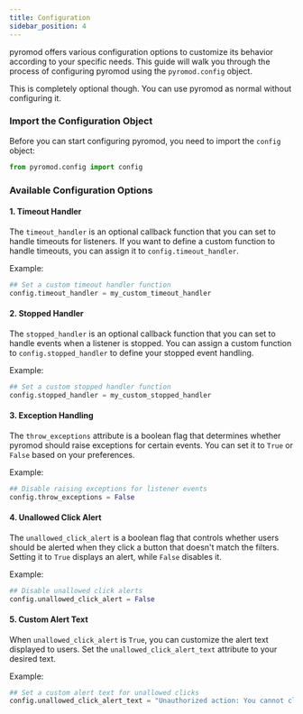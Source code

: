 ```yaml
---
title: Configuration
sidebar_position: 4
---
```


pyromod offers various configuration options to customize its behavior according to your specific needs. This guide will walk you through the process of configuring pyromod using the `pyromod.config` object.

This is completely optional though. You can use pyromod as normal without configuring it.

### Import the Configuration Object

Before you can start configuring pyromod, you need to import the `config` object:

```python
from pyromod.config import config
```

### Available Configuration Options

#### 1. Timeout Handler

The `timeout_handler` is an optional callback function that you can set to handle timeouts for listeners. If you want to define a custom function to handle timeouts, you can assign it to `config.timeout_handler`.

Example:

```python
## Set a custom timeout handler function
config.timeout_handler = my_custom_timeout_handler
```

#### 2. Stopped Handler

The `stopped_handler` is an optional callback function that you can set to handle events when a listener is stopped. You can assign a custom function to `config.stopped_handler` to define your stopped event handling.

Example:

```python
## Set a custom stopped handler function
config.stopped_handler = my_custom_stopped_handler
```

#### 3. Exception Handling

The `throw_exceptions` attribute is a boolean flag that determines whether pyromod should raise exceptions for certain events. You can set it to `True` or `False` based on your preferences.

Example:

```python
## Disable raising exceptions for listener events
config.throw_exceptions = False
```

#### 4. Unallowed Click Alert

The `unallowed_click_alert` is a boolean flag that controls whether users should be alerted when they click a button that doesn't match the filters. Setting it to `True` displays an alert, while `False` disables it.

Example:

```python
## Disable unallowed click alerts
config.unallowed_click_alert = False
```

#### 5. Custom Alert Text

When `unallowed_click_alert` is `True`, you can customize the alert text displayed to users. Set the `unallowed_click_alert_text` attribute to your desired text.

Example:

```python
## Set a custom alert text for unallowed clicks
config.unallowed_click_alert_text = "Unauthorized action: You cannot click this button."
```